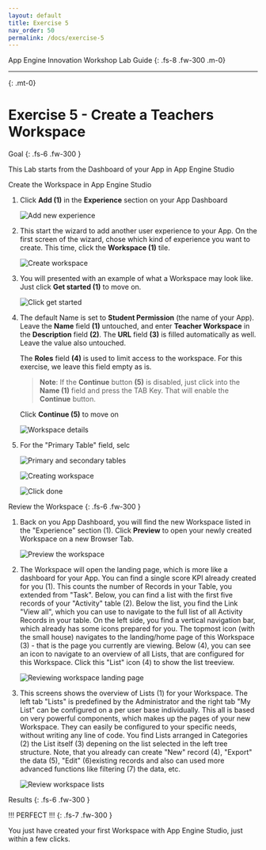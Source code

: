 ```yaml
---
layout: default
title: Exercise 5
nav_order: 50
permalink: /docs/exercise-5
---
```


App Engine Innovation Workshop Lab Guide 
{: .fs-8 .fw-300 .m-0}

---
{: .mt-0}

# Exercise 5 - Create a Teachers Workspace

Goal
{: .fs-6 .fw-300 }

This Lab starts from the Dashboard of your App in App Engine Studio

Create the Workspace in App Engine Studio

1. Click **Add (1)** in the **Experience** section on your App Dashboard

    ![Add new experience](../assets/images/2022-04-04-13-40-31.png)

1. This start the wizard to add another user experience to your App.
    On the first screen of the wizard, chose which kind of experience you want to create.
    This time, click the **Workspace (1)** tile.

    ![Create workspace](../assets/images/2022-04-04-13-41-15.png)

1. You will presented with an example of what a Workspace may look like.
    Just click **Get started (1)** to move on.

    ![Click get started](../assets/images/2022-04-04-13-41-56.png)

1. The default Name is set to **Student Permission** (the name of your App).
    Leave the **Name** field **(1)** untouched, and enter **Teacher Workspace** in the **Description** field **(2)**.
    The **URL** field **(3)** is filled automatically as well. Leave the value also untouched.

    The **Roles** field **(4)** is used to limit access to the workspace. For this exercise, we leave this field empty as is.

    > **Note**: If the **Continue** button **(5)** is disabled, just click into the **Name (1)** field and press the TAB Key. That will enable the **Continue** button.

    Click **Continue (5)** to move on

    ![Workspace details](../assets/images/2022-04-29-11-06-47.png)

1. For the "Primary Table" field, selc

    ![Primary and secondary tables](../assets/images/2022-04-04-13-42-49.png)

    ![Creating workspace](../assets/images/2022-04-04-13-43-02.png)

    ![Click done](../assets/images/2022-04-04-13-43-14.png)

Review the Workspace
{: .fs-6 .fw-300 }

1. Back on you App Dashboard, you will find the new Workspace listed in the "Experience" section (1).
    Click **Preview** to open your newly created Workspace on a new Browser Tab.

    ![Preview the workspace](../assets/images/2022-04-04-13-44-03.png)

1. The Workspace will open the landing page, which is more like a dashboard for your App.
    You can find a single score KPI already created for you (1). This counts the number of Records in your Table, you extended from "Task".
    Below, you can find a list with the first five records of your "Activity" table (2). Below the list, you find the Link "View all", which you can use to navigate to the full list of all Activity Records in your table.
    On the left side, you find a vertical navigation bar, which already has some icons prepared for you. The topmost icon (with the small house) navigates to the landing/home page of this Workspace (3) - that is the page you currently are viewing.
    Below (4), you can see an icon to navigate to an overview of all Lists, that are configured for this Workspace. Click this "List" icon (4) to show the list treeview.

    ![Reviewing workspace landing page](../assets/images/2022-04-29-11-10-20.png)

1. This screens shows the overview of Lists (1) for your Workspace. The left tab "Lists" is predefined by the Administrator and the right tab "My List" can be configured on a per user base individually.
This all is based on very powerful components, which makes up the pages of your new Workspace. They can easily be configured to your specific needs, without writing any line of code.
You find Lists arranged in Categories (2) the List itself (3) depening on the list selected in the left tree structure.
Note, that you already can create "New" record (4), "Export" the data (5), "Edit" (6)existing records and also can used more advanced functions like filtering (7) the data, etc.

    ![Review workspace lists](../assets/images/2022-04-04-13-44-43.png)


Results
{: .fs-6 .fw-300 }

!!! PERFECT !!!
{: .fs-7 .fw-300 }

You just have created your first Workspace with App Engine Studio, just within a few clicks.

